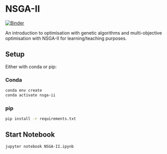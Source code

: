# NSGA-II

[![Binder](https://mybinder.org/badge_logo.svg)](https://mybinder.org/v2/gh/jack89roberts/NSGA-II/HEAD?labpath=NSGA-II.ipynb)

An introduction to optimisation with genetic algorithms and multi-objective optimisation with NSGA-II for learning/teaching purposes.

## Setup

Either with conda or pip:

### Conda

```bash
conda env create
conda activate nsga-ii
```

### pip

```bash
pip install -r requirements.txt
```

## Start Notebook

```bash
jupyter notebook NSGA-II.ipynb
```